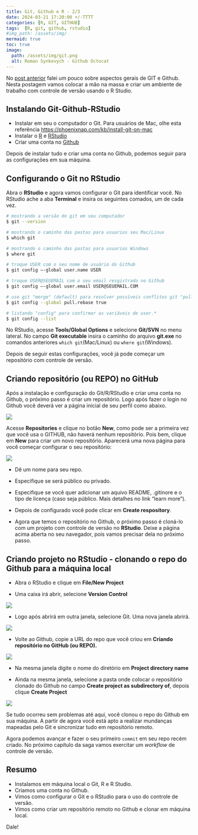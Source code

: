 ```yaml
---
title: Git, Github e R - 2/3
date: 2024-03-21 17:20:00 +/-TTTT
categories: [R, GIT, GITHUB]
tags:  [R, git, github, rstudio]
#img_path: /assets/img/
mermaid: true
toc: true
image:
  path: /assets/img/git.png
  alt: Roman Synkevych - Github Octocat
---
```


No [post anterior](https://silveiratcl.github.io/posts/github_e_R/) falei um pouco sobre aspectos gerais de GIT e Github. Nesta postagem vamos colocar a mão na massa e criar um ambiente de trabalho com controle de versão usando o R Studio.

## Instalando Git-Github-RStudio

- Instalar em seu o computador o Git. Para usuários de Mac, olhe esta referência https://phoenixnap.com/kb/install-git-on-mac
- Instalar o [R](https://cran.r-project.org/) e [RStudio](https://posit.co/)
- Criar uma conta no [Github](https://github.com/)

Depois de instalar tudo e criar uma conta no Github, podemos seguir para as configurações em sua máquina.

## Configurando o Git no RStudio

Abra o **RStudio** e agora vamos configurar o Git para identificar você. No RStudio ache a aba **Terminal** e insira os seguintes comados, um de cada vez.

```bash
# mostrando a versão do git em seu computador
$ git --version

# mostrando o caminho das pastas para usuarios seu Mac/Linux
$ which git

# mostrando o caminho das pastas para usuarios Windows
$ where git

# troque USER com o seu nome de usuário do Github
$ git config –-global user.name USER

# troque USER@SEUEMAIL com o seu email resgistrado no Github
$ git config –-global user.email USER@SEUEMAIL.COM

# use git "merge" (default) para resolver possíveis conflitos git "pull" conflicts
$ git config --global pull.rebase true

# listando "config" para confirmar as variáveis de user.*
$ git config --list
```

No RStudio, acesse **Tools/Global Options** e selecione **Git/SVN** no menu lateral. No campo **Git executable** insira o caminho do arquivo **git.exe** no comandos anteriores `which git`(Mac/Linux) ou `where git`(Windows).

Depois de seguir estas configurações, você já pode começar um repositório com controle de versão.

## Criando repositório (ou REPO) no GitHub

Após a instalação e configuração do Git/R/RStudio e criar uma conta no Github, o próximo passo é criar um repositório.
Logo após fazer o login no Github você deverá ver a página inicial de seu perfil como abaixo.

![](https://silveiratcl.github.io/labar_WS_github/figs/git_5.png)


Acesse **Repositories** e clique no botão **New**, como pode ser a primeira vez que você usa o GITHUB, não haverá nenhum repositório. Pois bem, clique em **New** para criar um novo repositório. Aparecerá uma nova página para você começar configurar o seu repositório:

![](https://silveiratcl.github.io/labar_WS_github/figs/git_6.png)

- Dê um nome para seu repo.
- Especifique se será público ou privado.
- Especifique se você quer adicionar um aquivo README, .gitinore e o tipo de licença (caso seja público. Mais detalhes no link “learn more”).

- Depois de configurado você pode clicar em **Create respository**.
- Agora que temos o repositório no Github, o próximo passo é cloná-lo com um projeto com controle de versão no **RStudio**. Deixe a página acima aberta no seu navegador, pois vamos precisar dela no próximo passo.

## Criando projeto no RStudio - clonando o repo do Github para a máquina local

- Abra o RStudio e clique em **File/New Project**

- Uma caixa irá abrir, selecione **Version Control**

![](https://silveiratcl.github.io/labar_WS_github/figs/git_7.png )

- Logo após abrirá em outra janela, selecione Git. Uma nova janela abrirá.

![](https://silveiratcl.github.io/labar_WS_github/figs/git_8.png)

- Volte ao Github, copie a URL do repo que você criou em **Criando repositório no GitHub (ou REPO).**

![](https://silveiratcl.github.io/labar_WS_github/figs/git_9.png)

- Na mesma janela digite o nome do diretório em **Project directory name**

- Ainda na mesma janela, selecione a pasta onde colocar o repositório clonado do Github no campo **Create project as subdirectory of**, depois clique **Create Project**

![](https://silveiratcl.github.io/labar_WS_github/figs/git_10.png)

Se tudo ocorreu sem problemas até aqui, você clonou o repo do Github em sua máquina. A partir de agora você está apto a realizar mundanças mapeadas pelo Git e sincronizar tudo em repositório remoto.

Agora podemos avançar e fazer o seu primeiro `commit` em seu repo recém criado. No próximo capítulo da saga vamos exercitar um *workflow* de controle de versão.

## Resumo

- Instalamos em máquina local o Git, R e R Studio.
- Criamos uma conta no Github.
- Vimos como configurar o Git e o RStudio para o uso do controle de versão.
- Vimos como criar um repositório remoto no Github e clonar em máquina local.

Dale!

